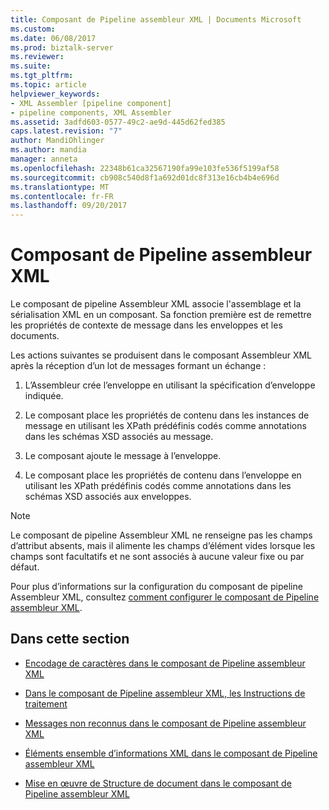 ```yaml
---
title: Composant de Pipeline assembleur XML | Documents Microsoft
ms.custom: 
ms.date: 06/08/2017
ms.prod: biztalk-server
ms.reviewer: 
ms.suite: 
ms.tgt_pltfrm: 
ms.topic: article
helpviewer_keywords:
- XML Assembler [pipeline component]
- pipeline components, XML Assembler
ms.assetid: 3adfd603-0577-49c2-ae9d-445d62fed385
caps.latest.revision: "7"
author: MandiOhlinger
ms.author: mandia
manager: anneta
ms.openlocfilehash: 22348b61ca32567190fa99e103fe536f5199af58
ms.sourcegitcommit: cb908c540d8f1a692d01dc8f313e16cb4b4e696d
ms.translationtype: MT
ms.contentlocale: fr-FR
ms.lasthandoff: 09/20/2017
---
```

# <a name="xml-assembler-pipeline-component"></a>Composant de Pipeline assembleur XML
Le composant de pipeline Assembleur XML associe l'assemblage et la sérialisation XML en un composant. Sa fonction première est de remettre les propriétés de contexte de message dans les enveloppes et les documents.  
  
 Les actions suivantes se produisent dans le composant Assembleur XML après la réception d’un lot de messages formant un échange :  
  
1.  L’Assembleur crée l’enveloppe en utilisant la spécification d’enveloppe indiquée.  
  
2.  Le composant place les propriétés de contenu dans les instances de message en utilisant les XPath prédéfinis codés comme annotations dans les schémas XSD associés au message.  
  
3.  Le composant ajoute le message à l’enveloppe.  
  
4.  Le composant place les propriétés de contenu dans l’enveloppe en utilisant les XPath prédéfinis codés comme annotations dans les schémas XSD associés aux enveloppes.  
  
> [!NOTE]
>  Le composant de pipeline Assembleur XML ne renseigne pas les champs d’attribut absents, mais il alimente les champs d’élément vides lorsque les champs sont facultatifs et ne sont associés à aucune valeur fixe ou par défaut.  
  
 Pour plus d’informations sur la configuration du composant de pipeline Assembleur XML, consultez [comment configurer le composant de Pipeline assembleur XML](../core/how-to-configure-the-xml-assembler-pipeline-component.md).  
  
## <a name="in-this-section"></a>Dans cette section  
  
-   [Encodage de caractères dans le composant de Pipeline assembleur XML](../core/character-encoding-in-the-xml-assembler-pipeline-component.md)  
  
-   [Dans le composant de Pipeline assembleur XML, les Instructions de traitement](../core/processing-instructions-in-the-xml-assembler-pipeline-component.md)  
  
-   [Messages non reconnus dans le composant de Pipeline assembleur XML](../core/unrecognized-messages-in-the-xml-assembler-pipeline-component.md)  
  
-   [Éléments ensemble d’informations XML dans le composant de Pipeline assembleur XML](../core/xml-information-set-elements-in-the-xml-assembler-pipeline-component.md)  
  
-   [Mise en œuvre de Structure de document dans le composant de Pipeline assembleur XML](../core/document-structure-enforcement-in-the-xml-assembler-pipeline-component.md)